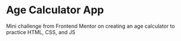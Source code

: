 # Age Calculator App
Mini challenge from Frontend Mentor on creating an age calculator to practice HTML, CSS, and JS

